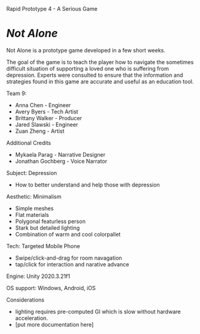 Rapid Prototype 4 - A Serious Game
# *Not Alone*
Not Alone is a prototype game developed in a few short weeks.  

The goal of the game is to teach the player how to navigate the sometimes difficult situation of supporting a loved one who is suffering from depression.  Experts were consulted to ensure that the information and strategies found in this game are accurate and useful as an education tool.

Team 9:
* Anna Chen - Engineer
* Avery Byers - Tech Artist
* Brittany Walker - Producer
* Jared Slawski - Engineer
* Zuan Zheng - Artist

Additional Credits
* Mykaela Parag - Narrative Designer
* Jonathan Gochberg - Voice Narrator

Subject: Depression
- How to better understand and help those with depression

Aesthetic: Minimalism
- Simple meshes
- Flat materials
- Polygonal featurless person
- Stark but detailed lighting
- Combination of warm and cool colorpallet

Tech: Targeted Mobile Phone
- Swipe/click-and-drag for room navagation
- tap/click for interaction and narative advance

Engine: Unity 2020.3.21f1

OS support: Windows, Android, iOS

Considerations
* lighting requires pre-computed GI which is slow without hardware acceleration.
* [put more documentation here]
